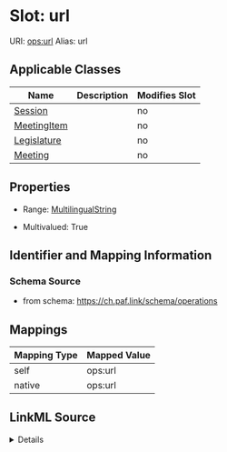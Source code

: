 

# Slot: url 



URI: [ops:url](https://ch.paf.link/schema/operations/url)
Alias: url

<!-- no inheritance hierarchy -->





## Applicable Classes

| Name | Description | Modifies Slot |
| --- | --- | --- |
| [Session](Session.md) |  |  no  |
| [MeetingItem](MeetingItem.md) |  |  no  |
| [Legislature](Legislature.md) |  |  no  |
| [Meeting](Meeting.md) |  |  no  |







## Properties

* Range: [MultilingualString](MultilingualString.md)

* Multivalued: True





## Identifier and Mapping Information







### Schema Source


* from schema: https://ch.paf.link/schema/operations




## Mappings

| Mapping Type | Mapped Value |
| ---  | ---  |
| self | ops:url |
| native | ops:url |




## LinkML Source

<details>
```yaml
name: url
from_schema: https://ch.paf.link/schema/operations
rank: 1000
alias: url
domain_of:
- Legislature
- Session
- Meeting
- MeetingItem
range: MultilingualString
multivalued: true
inlined: true
inlined_as_list: true

```
</details>